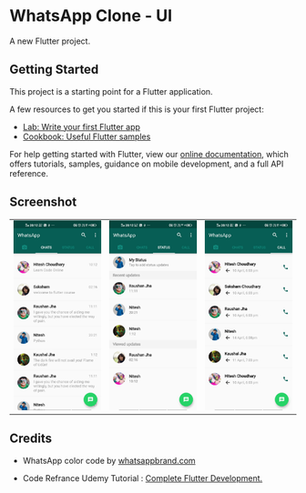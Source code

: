 # WhatsApp Clone - UI

A new Flutter project.

## Getting Started

This project is a starting point for a Flutter application.

A few resources to get you started if this is your first Flutter project:

- [Lab: Write your first Flutter app](https://flutter.dev/docs/get-started/codelab)
- [Cookbook: Useful Flutter samples](https://flutter.dev/docs/cookbook)

For help getting started with Flutter, view our
[online documentation](https://flutter.dev/docs), which offers tutorials,
samples, guidance on mobile development, and a full API reference.

## Screenshot

<table>
  <tr>
    <td>
      <img src="screenshot/chats.jpg" width=250 />
    </td>
    <td>
      <img src="screenshot/status.jpg" width=250 />
    </td>
    <td>
      <img src="screenshot/call.jpg" width=250 />
    </td>
  </tr>
</table>

## Credits

- WhatsApp color code by [whatsappbrand.com](https://whatsappbrand.com/)

- Code Refrance Udemy Tutorial : [Complete Flutter Development.](https://www.udemy.com/course/complete-flutter-development)



